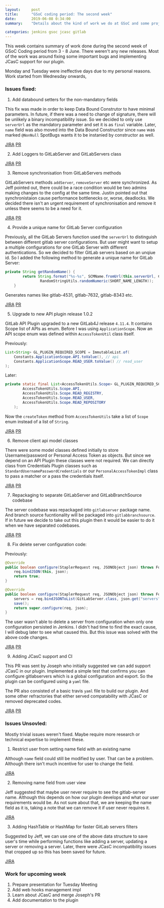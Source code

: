 ```yaml
---
layout:     post
title:      "GSoC coding period: The second week"
date:       2019-06-08 0:34:00
summary:    "Details about the kind of work we do at GSoC and some project specific details."

categories: jenkins gsoc jcasc gitlab
---
```


This week contains summary of work done during the second week of GSoC Coding period from 3 - 8 June. There weren't any new releases. Most of the work was around fixing some important bugs and implementing JCasC support for our plugin.

Monday and Tuesday were ineffective days due to my personal reasons. Work started from Wednesday onwards,

### Issues fixed:

1. Add databound setters for the non-mandatory fields

This fix was made in order to keep Data Bound Construtor to have minimal parameters. In future, if there was a need to change of signature, there will be unlikely a binary incompatibility issue. So we decided to only use `serverUrl` as the mandatory parameter and set it is as `final` variable. Later, `name` field was also moved into the Data Bound Constructor since `name` was marked `@NonNull` SpotBugs wants it to be instanied by constructor as well. 

[JIRA](https://issues.jenkins-ci.org/browse/JENKINS-57894)
[PR](https://github.com/baymac/gitlab-branch-source-plugin/pull/8)

2. Add Loggers to GitLabServer and GitLabServers class

[JIRA](https://issues.jenkins-ci.org/browse/JENKINS-57900)
[PR](https://github.com/baymac/gitlab-branch-source-plugin/pull/10)

3. Remove synchronisation from GitLabServers methods

GitLabServers methods `addServer`, `removeServer` etc were synchronized. As Jeff pointed out, there could be a race condition would be two admins making changes to the config at the same time. Justin pointed out that synchronistaion cause performance bottlenecks or, worse, deadlocks. We decided there isn't an urgent requirement of synchronisation and remove it unless there seems to be a need for it. 

[JIRA](https://issues.jenkins-ci.org/browse/JENKINS-57892)
[PR](https://github.com/baymac/gitlab-branch-source-plugin/pull/9)

4. Provide a unique name for GitLab Server configuration

Previously, all the GitLab Servers function used the `serverUrl` to distinguish between different gitlab server configurations. But user might want to setup a multiple configurations for one GitLab Server with different authentications. So we decided to filter GitLab servers based on an unqiue id. So I added the following method to generate a unique name for GitLab Server:

```java
private String getRandomName() {
        return String.format("%s-%s", SCMName.fromUrl(this.serverUrl, COMMON_PREFIX_HOSTNAMES),
                RandomStringUtils.randomNumeric(SHORT_NAME_LENGTH));
    }
```

Generates names like gitlab-4531, gitlab-7632, gitlab-8343 etc.

[JIRA](https://issues.jenkins-ci.org/browse/JENKINS-57880)
[PR](https://github.com/baymac/gitlab-branch-source-plugin/pull/5)

5. Upgrade to new API plugin release 1.0.2

GitLab API Plugin upgraded to a new GitLab4J release `4.11.4`. It contains Scope list of APIs as enum. Before I was using `ApplicationScope`. Now an API scope enum was defined within `AccessTokenUtil` class itself.

Previously:

```java
List<String> GL_PLUGIN_REQUIRED_SCOPE = ImmutableList.of(
    Constants.ApplicationScope.API.toValue(), // api
    Constants.ApplicationScope.READ_USER.toValue() // read_user
);
```

Later:

```java
private static final List<AccessTokenUtils.Scope> GL_PLUGIN_REQUIRED_SCOPE = ImmutableList.of(
        AccessTokenUtils.Scope.API,
        AccessTokenUtils.Scope.READ_REGISTRY,
        AccessTokenUtils.Scope.READ_USER,
        AccessTokenUtils.Scope.READ_REPOSITORY
    );
```

Now the `createToken` method from `AccessTokenUtils` take a list of `Scope` enum instead of a list of `String`.

[JIRA](https://issues.jenkins-ci.org/browse/JENKINS-57850)
[PR](https://github.com/baymac/gitlab-branch-source-plugin/pull/2)

6. Remove client api model classes

There were some model classes defined initially to store Username/password or Personal Access Token as objects. But since we depend on an API Plugin these classes were not required. We can directly class from Credentials Plugin classes such as `StandardUsernamePasswordCredentials` or our `PersonalAccessTokenImpl` class to pass a matcher or a pass the credentials itself.

[JIRA](https://issues.jenkins-ci.org/browse/JENKINS-57884)
[PR](https://github.com/baymac/gitlab-branch-source-plugin/pull/6/)

7. Repackaging to separate GitLabServer and GitLabBranchSource codebase

The server codebase was repackaged into `gitlabserver` package name. And branch source fucntionality will be packaged into `gitlabbranchsource`. If in future we decide to take out this plugin then it would be easier to do it when we have separated codebases.

[JIRA](https://issues.jenkins-ci.org/browse/JENKINS-57853)
[PR](https://github.com/baymac/gitlab-branch-source-plugin/pull/3)

8. Fix delete server configuration code:

Previously:

```java
@Override
public boolean configure(StaplerRequest req, JSONObject json) throws FormException {
    req.bindJSON(this, json);
    return true;
}
```

```java
@Override
public boolean configure(StaplerRequest req, JSONObject json) throws FormException {
    servers = req.bindJSONToList(GitLabServer.class, json.get("servers"));
    save();
    return super.configure(req, json);
}
```

The user wasn't able to delete a server from configuration when only one configuration persisted in Jenkins. I didn't had time to find the exact cause, I will debug later to see what caused this. But this issue was solved with the above code changes.

[JIRA](https://issues.jenkins-ci.org/browse/JENKINS-57751)
[PR](https://github.com/baymac/gitlab-branch-source-plugin/pull/4)

9. Adding JCasC support and CI

This PR was sent by Joseph who initially suggested we can add support JCasC in our plugin. Implemented a simple test that confirms you can configure gitlabservers which is a global configuration and export. So the plugin can be configured using a `yaml` file. 

The PR also consisted of a basic travis `yaml` file to build our plugin. And some other refractories that either served compatability with JCasC or removed deprecated codes.

[JIRA](https://issues.jenkins-ci.org/browse/JENKINS-57886)
[PR](https://github.com/baymac/gitlab-branch-source-plugin/pull/7)

### Issues Unsovled:

Mostly trivial issues weren't fixed. Maybe require more research or technical expertise to implement these.

1. Restrict user from setting name field with an existing name

Although `name` field could still be modified by user. That can be a problem. Although there isn't much incentive for user to change the field.

[JIRA](https://issues.jenkins-ci.org/browse/JENKINS-57920)

2. Removing name field from user view

Jeff suggested that maybe user never require to see the gitlab-server name. Although this depends on how our plugin develops and what our user requirements would be. As not sure about that, we are keeping the name field as it is, taking a note that we can remove it if user never requires it.

[JIRA](https://issues.jenkins-ci.org/browse/JENKINS-57883)

3. Adding HashTable or HashMap for faster GitLab servers filters

Suggested by Jeff, we can use one of the above data structure to save user's time while performing functions like adding a server, updating a server or removing a server. Later, there were JCasC incompatibility issues that cropped up so this has been saved for future.

[JIRA](https://issues.jenkins-ci.org/browse/JENKINS-57883)

### Work for upcoming week

1. Prepare presentation for Tuesday Meeting
2. Add web hooks management impl
3. Learn about JCasC and merge Joseph's PR
4. Add documentation to the plugin
